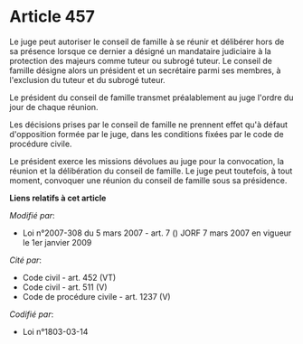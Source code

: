 # Article 457

Le juge peut autoriser le conseil de famille à se réunir et délibérer hors de sa présence lorsque ce dernier a désigné un
mandataire judiciaire à la protection des majeurs comme tuteur ou subrogé tuteur. Le conseil de famille désigne alors un
président et un secrétaire parmi ses membres, à l'exclusion du tuteur et du subrogé tuteur.

Le président du conseil de famille transmet préalablement au juge l'ordre du jour de chaque réunion.

Les décisions prises par le conseil de famille ne prennent effet qu'à défaut d'opposition formée par le juge, dans les
conditions fixées par le code de procédure civile.

Le président exerce les missions dévolues au juge pour la convocation, la réunion et la délibération du conseil de famille.
Le juge peut toutefois, à tout moment, convoquer une réunion du conseil de famille sous sa présidence.

**Liens relatifs à cet article**

_Modifié par_:

  - Loi n°2007-308 du 5 mars 2007 - art. 7 () JORF 7 mars 2007 en vigueur le 1er janvier 2009

_Cité par_:

  - Code civil - art. 452 (VT)
  - Code civil - art. 511 (V)
  - Code de procédure civile - art. 1237 (V)

_Codifié par_:

  - Loi n°1803-03-14
